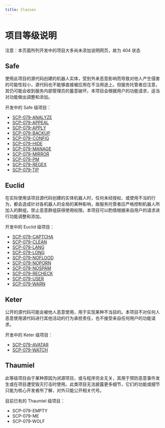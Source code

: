 ```yaml
---
title: Classes
---
```


<link rel="stylesheet" href="/css/chinese.css">

# 项目等级说明

注意：本页面所列开发中的项目大多尚未添加说明网页，故为 404 状态

## Safe

使用此项目的源代码创建的机器人实体，受到外来恶意影响而导致对他人产生侵害的可能性较小，源代码也不能够直接被应用在不当用途上。但服务托管者应注意，其仍可能会收到服务内部管理员的蓄意破坏。本项目会根据用户的功能请求，适当对功能做出调整和添加。

开发中的 Safe 级项目：

- [SCP-079-ANALYZE](/analyze/)
- [SCP-079-APPEAL](/appeal/)
- [SCP-079-APPLY](/apply/)
- [SCP-079-BACKUP](/backup/)
- [SCP-079-CONFIG](/config/)
- [SCP-079-HIDE](/hide/)
- [SCP-079-MANAGE](/manage/)
- [SCP-079-MIRROR](/mirror/)
- [SCP-079-PM](/pm/)
- [SCP-079-REGEX](/regex/)
- [SCP-079-TIP](/tip/)

## Euclid

在实际使用该项目源代码创建的实体机器人时，任何未经授权、或使用不当的行为，都会造成针对各机器人的全局的某种影响，故服务托管者应严格控制机器人所加入的群组，禁止恶意群组获得使用权限。本项目可以酌情根据来自用户的请求进行功能调整和添加。

开发中的 Euclid 级项目：

- [SCP-079-CAPTCHA](/captcha/)
- [SCP-079-CLEAN](/clean/)
- [SCP-079-LANG](/lang/)
- [SCP-079-LONG](/long/)
- [SCP-079-NOFLOOD](/noflood/)
- [SCP-079-NOPORN](/noporn/)
- [SCP-079-NOSPAM](/nospam/)
- [SCP-079-RECHECK](/recheck/)
- [SCP-079-USER](/user/)
- [SCP-079-WARN](/warn/)

## Keter

公开的源代码可能会被他人恶意使用，用于实现某种不当目的。本项目不对任何人恶意使用源代码进行其他活动的行为承担责任，也不接受来自任何用户的功能请求。

开发中的 Keter 级项目：

- [SCP-079-AVATAR](/avatar/)
- [SCP-079-WATCH](/watch/)

## Thaumiel

此等级项目由于某种原因为闭源项目，或与程序完全无关，其用于预防恶意事件发生或在项目遭受毁灭打击时使用。此类项目无法披露更多细节，它们的功能或细节只能为核心开发者所了解，对外只能公开相关代号。

目前已有的 Thaumiel 级项目：

- <a class="no" target="_blank">SCP-079-EMPTY</a>
- <a class="no" target="_blank">SCP-079-ME</a>
- <a class="no" target="_blank">SCP-079-WOLF</a>

<audio src="/audio/door/dooropenpage.ogg" autoplay></audio>
<audio id="no_button" src="/audio/button/no.ogg"/>
<audio id="no_click" src="/audio/button/no_click.ogg"/>
